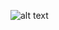 ![alt text](https://github.com/[GrichinNikita2019]/[yandex_praktikum_da]/blob/[certificate]/Гричин_Никита_Сергеевич_20222DA00161_page-0002.jpg?raw=true)
